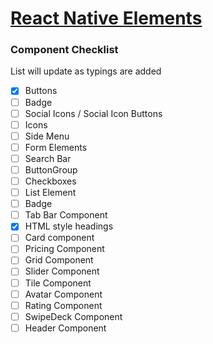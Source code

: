 # [React Native Elements](https://github.com/react-native-training/react-native-elements)

### Component Checklist
List will update as typings are added

- [x] Buttons
- [ ] Badge
- [ ] Social Icons / Social Icon Buttons
- [ ] Icons
- [ ] Side Menu
- [ ] Form Elements
- [ ] Search Bar
- [ ] ButtonGroup
- [ ] Checkboxes
- [ ] List Element
- [ ] Badge
- [ ] Tab Bar Component
- [x] HTML style headings
- [ ] Card component
- [ ] Pricing Component
- [ ] Grid Component
- [ ] Slider Component
- [ ] Tile Component
- [ ] Avatar Component
- [ ] Rating Component
- [ ] SwipeDeck Component
- [ ] Header Component

